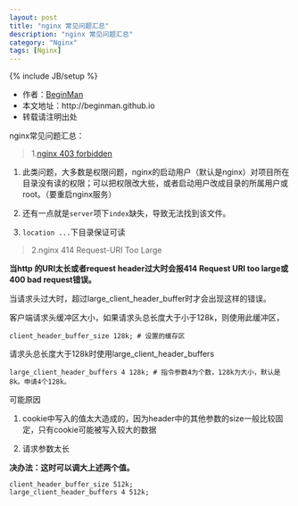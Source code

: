 ```yaml
---
layout: post
title: "nginx 常见问题汇总"
description: "nginx 常见问题汇总"
category: "Nginx"
tags: [Nginx]
---
```

{% include JB/setup %}
<ul>
    <li>作者：<a href="http://weibo.com/beginman" target="blank">BeginMan</a></li>
    <li>本文地址：http://beginman.github.io</li>
    <li>转载请注明出处</li>
</ul>
<p>nginx常见问题汇总：</p>

<blockquote>
  <p>1.<a href="http://blog.51yip.com/apachenginx/1512.html">nginx 403 forbidden</a></p>
</blockquote>

<ol>
<li><p>此类问题，大多数是权限问题，nginx的启动用户（默认是nginx）对项目所在目录没有读的权限；可以把权限改大些，或者启动用户改成目录的所属用户或root。（要重启nginx服务）</p></li>
<li><p>还有一点就是<code>server</code>项下<code>index</code>缺失，导致无法找到该文件。</p></li>
<li><p><code>location ...</code>下目录保证可读</p></li>
</ol>

<!--more-->

<blockquote>
  <p>2.nginx 414 Request-URI Too Large</p>
</blockquote>

<p><strong>当http 的URI太长或者request header过大时会报414 Request URI too large或400 bad request错误。</strong></p>

<p>当请求头过大时，超过large_client_header_buffer时才会出现这样的错误。</p>

<p>客户端请求头缓冲区大小，如果请求头总长度大于小于128k，则使用此缓冲区，</p>

<pre><code>client_header_buffer_size 128k; # 设置的缓存区
</code></pre>

<p>请求头总长度大于128k时使用large_client_header_buffers</p>

<pre><code>large_client_header_buffers 4 128k; # 指令参数4为个数，128k为大小，默认是8k。申请4个128k。
</code></pre>

<p>可能原因</p>

<ol>
<li><p>cookie中写入的值太大造成的，因为header中的其他参数的size一般比较固定，只有cookie可能被写入较大的数据</p></li>
<li><p>请求参数太长</p></li>
</ol>

<p><strong>决办法：这时可以调大上述两个值。</strong></p>

<pre><code>client_header_buffer_size 512k;
large_client_header_buffers 4 512k;
</code></pre>
